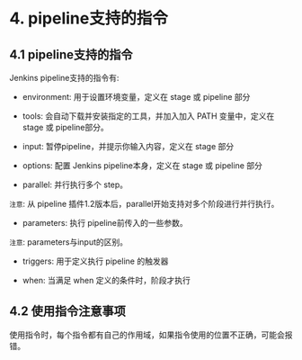 # 4. pipeline支持的指令

## 4.1 pipeline支持的指令
Jenkins pipeline支持的指令有:
* environment: 用于设置环境变量，定义在 stage 或 pipeline 部分

* tools: 会自动下载并安装指定的工具，并加入加入 PATH 变量中，定义在 stage 或 pipeline部分。

* input: 暂停pipeline，并提示你输入内容，定义在 stage 部分

* options: 配置 Jenkins pipeline本身，定义在 stage 或 pipeline 部分

* parallel: 并行执行多个 step。

`注意`: 从 pipeline 插件1.2版本后，parallel开始支持对多个阶段进行并行执行。

* parameters: 执行 pipeline前传入的一些参数。

`注意`: parameters与input的区别。

* triggers: 用于定义执行 pipeline 的触发器

* when: 当满足 when 定义的条件时，阶段才执行


## 4.2 使用指令注意事项

使用指令时，每个指令都有自己的作用域，如果指令使用的位置不正确，可能会报错。
